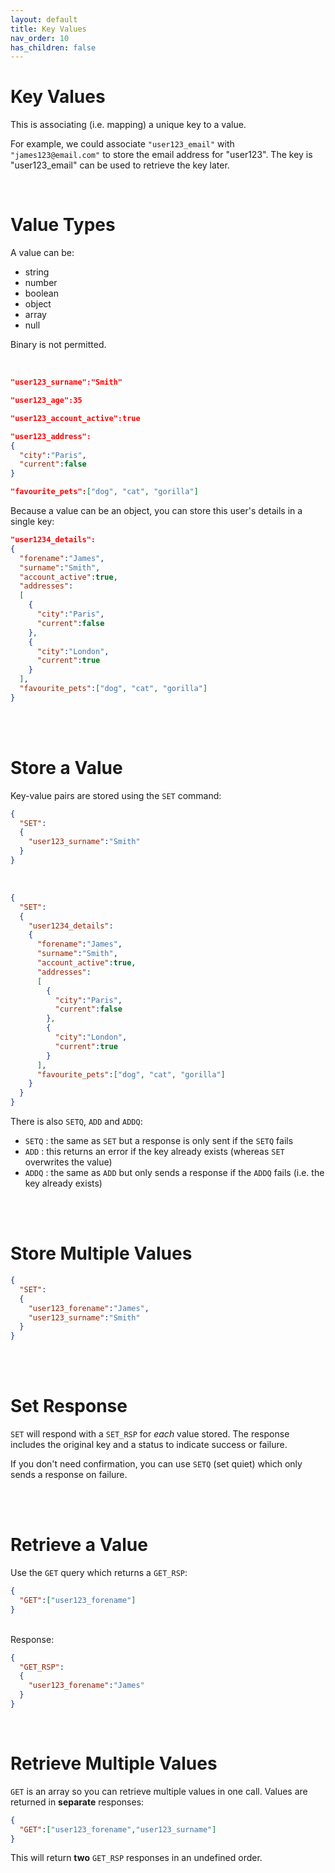 ```yaml
---
layout: default
title: Key Values
nav_order: 10
has_children: false
---
```


# Key Values
This is associating (i.e. mapping) a unique key to a value.

For example, we could associate `"user123_email"` with `"james123@email.com"` to store the email address for "user123". The key is "user123_email" can be used to retrieve the key later.


<br/>

# Value Types
A value can be:

- string
- number
- boolean
- object 
- array
- null

Binary is not permitted.

<br/>

```json
"user123_surname":"Smith"
```

```json
"user123_age":35
```

```json
"user123_account_active":true
```


```json
"user123_address":
{
  "city":"Paris",
  "current":false
}
```

```json
"favourite_pets":["dog", "cat", "gorilla"]
```

Because a value can be an object, you can store this user's details in a single key:

```json
"user1234_details":
{
  "forename":"James",
  "surname":"Smith",
  "account_active":true,
  "addresses":
  [
    {
      "city":"Paris",
      "current":false
    },
    {
      "city":"London",
      "current":true
    }    
  ],
  "favourite_pets":["dog", "cat", "gorilla"]
}
```
<br/><br/>


# Store a Value
Key-value pairs are stored using the `SET` command:

```json
{
  "SET":
  {
    "user123_surname":"Smith"
  }
}
```
<br/>

```json
{
  "SET":
  {
    "user1234_details":
    {
      "forename":"James",
      "surname":"Smith",
      "account_active":true,
      "addresses":
      [
        {
          "city":"Paris",
          "current":false
        },
        {
          "city":"London",
          "current":true
        }    
      ],
      "favourite_pets":["dog", "cat", "gorilla"]
    }
  }
}
```

There is also `SETQ`, `ADD` and `ADDQ`:

- `SETQ` : the same as `SET` but a response is only sent if the `SETQ` fails
- `ADD` : this returns an error if the key already exists (whereas `SET` overwrites the value)
- `ADDQ` : the same as `ADD` but only sends a response if the `ADDQ` fails (i.e. the key already exists)

<br/><br/>

# Store Multiple Values

```json
{
  "SET":
  {
    "user123_forename":"James",
    "user123_surname":"Smith"
  }
}
```

<br/><br/>

# Set Response

`SET` will respond with a `SET_RSP` for *each* value stored. The response includes the original key and a status to indicate success or failure. 

If you don't need confirmation, you can use `SETQ` (set quiet) which only sends a response on failure.


<br/><br/>

# Retrieve a Value
Use the `GET` query which returns a `GET_RSP`:

```json
{
  "GET":["user123_forename"]
}
```

<br/>
Response:

```json
{
  "GET_RSP":
  {
    "user123_forename":"James"
  }
}
```

<br/>

# Retrieve Multiple Values
`GET` is an array so you can retrieve multiple values in one call. Values are returned in **separate** responses:

```json
{
  "GET":["user123_forename","user123_surname"]
}
```

This will return **two** `GET_RSP` responses in an undefined order.